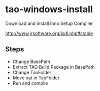 tao-windows-install
===================

Download and install Inno Setup Compiler

http://www.jrsoftware.org/isdl.php#stable

Steps
----
  * Change BasePath 
  * Extract TAO Build Package in BasePath
  * Change TaoFolder
  * Move oat in TaoFolder
  * Run and compile
